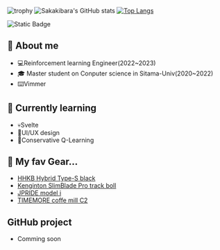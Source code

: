 ![trophy](https://github-profile-trophy.vercel.app/?username=sakakibara-yuuki&theme=flat)
![Sakakibara's GitHub stats](https://github-readme-stats.vercel.app/api?username=sakakibara-yuuki&show_icons=true&count_private=true&include_all_commits=true)
[![Top Langs](https://github-readme-stats.vercel.app/api/top-langs/?username=sakakibara-yuuki&layout=compact)](https://github.com/anuraghazra/github-readme-stats)

![Static Badge](https://img.shields.io/badge/development-on-blue)

🏅 About me
---
* 💻Reinforcement learning Engineer(2022~2023)
* 🎓 Master student on Conputer science in Sitama-Univ(2020~2022)
* ⌨️Vimmer

🌱 Currently learning
---
* 💀Svelte
* 📱UI/UX design
* 🤖Conservative Q-Learning

👻 My fav Gear...
---
- [HHKB Hybrid Type-S black](https://www.pfu.ricoh.com/direct/hhkb/detail_pd-kb800bns.html)
- [Kenginton SlimBlade Pro track boll](https://www.kensington.com/ja-jp/p/%E8%A3%BD%E5%93%81/%E3%82%B3%E3%83%B3%E3%83%88%E3%83%AD%E3%83%BC%E3%83%AB/%E3%83%88%E3%83%A9%E3%83%83%E3%82%AF%E3%83%9C%E3%83%BC%E3%83%AB/slimblade-pro%E3%83%88%E3%83%A9%E3%83%83%E3%82%AF%E3%83%9C%E3%83%BC%E3%83%AB3/)
- [JPRIDE model i](https://www.amazon.co.jp/%E3%83%96%E3%83%AB%E3%83%BC%E3%83%88%E3%82%A5%E3%83%BC%E3%82%B9%E3%82%A4%E3%83%A4%E3%83%9B%E3%83%B3-%E3%83%8E%E3%82%A4%E3%82%BA%E3%82%AD%E3%83%A3%E3%83%B3%E3%82%BB%E3%83%AA%E3%83%B3%E3%82%B0-%E5%AE%8C%E5%85%A8%E3%83%AF%E3%82%A4%E3%83%A4%E3%83%AC%E3%82%B9%E3%82%A4%E3%83%A4%E3%83%9B%E3%83%B3-%E3%80%9027%E6%99%82%E9%96%93%E9%80%A3%E7%B6%9A%E5%86%8D%E7%94%9F%EF%BD%98%E8%87%AA%E5%8B%95%E6%8E%A5%E7%B6%9A%EF%BD%98%E9%98%B2%E6%B0%B4IPX4%EF%BD%98%EF%BC%92%E5%8F%B0%E3%81%AE%E6%8E%A5%E7%B6%9A%E5%85%88%E5%88%87%E3%82%8A%E6%9B%BF%E3%81%88%E3%80%91%E3%80%90%E8%87%AA%E5%88%86%E3%81%AE%E9%9F%B3%E3%81%A8%E5%87%BA%E4%BC%9A%E3%81%88%E3%82%8B%E3%83%BB%E9%9F%B3%E3%81%A7%E9%81%B8%E3%81%B6%E4%BA%BA%E3%81%AE%E7%82%BA%E3%81%AE%E3%82%A4%E3%83%A4%E3%83%9B%E3%83%B3%E3%80%91/dp/B0BRTYZFZW?ref_=ast_sto_dp&th=1&psc=1)
- [TIMEMORE coffe mill C2](https://www.amazon.co.jp/TIMEMORE%E3%82%BF%E3%82%A4%E3%83%A0%E3%83%A2%E3%82%A2-C2-%E6%89%8B%E6%8C%BD%E3%81%8D%E3%82%B3%E3%83%BC%E3%83%92%E3%83%BC%E3%82%B0%E3%83%A9%E3%82%A4%E3%83%B3%E3%83%80%E3%83%BC-36%E6%AE%B5%E9%9A%8E%E7%B2%97%E3%81%95%E8%AA%BF%E6%95%B4%E5%8F%AF%E8%83%BD-grinder/dp/B08JHNQMFC/ref=sr_1_8?keywords=timemore+coffee+c2&sr=8-8)

GitHub project
---
* Comming soon

<!--
### Currently working on
* Comming soon

### as owner
* Comming soon

### as contributor
* Comming soon
-->


<!--
**sakakibara-yuuki/sakakibara-yuuki** is a ✨ _special_ ✨ repository because its `README.md` (this file) appears on your GitHub profile.

Here are some ideas to get you started:

- 🔭 I’m currently working on ...
- 🌱 I’m currently learning ...
- 👯 I’m looking to collaborate on ...
- 🤔 I’m looking for help with ...
- 💬 Ask me about ...
- 📫 How to reach me: ...
- 😄 Pronouns: ...
- ⚡ Fun fact: ...
-->
